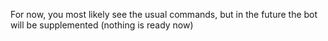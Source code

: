 For now, you most likely see the usual commands, but in the future the bot will be supplemented (nothing is ready now)
